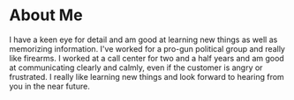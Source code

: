 # About Me #

I have a keen eye for detail and am good at learning new things as well as memorizing information. I've worked for a pro-gun political group and really like firearms. I worked at a call center for two and a half years and am good at communicating clearly and calmly, even if the customer is angry or frustrated. I really like learning new things and look forward to hearing from you in the near future.
